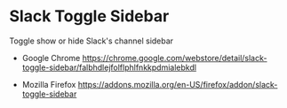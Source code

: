 Slack Toggle Sidebar
====================

Toggle show or hide Slack's channel sidebar

- Google Chrome
  https://chrome.google.com/webstore/detail/slack-toggle-sidebar/falbhdlejfolflphlfnkkpdmialebkdl

- Mozilla Firefox
  https://addons.mozilla.org/en-US/firefox/addon/slack-toggle-sidebar
